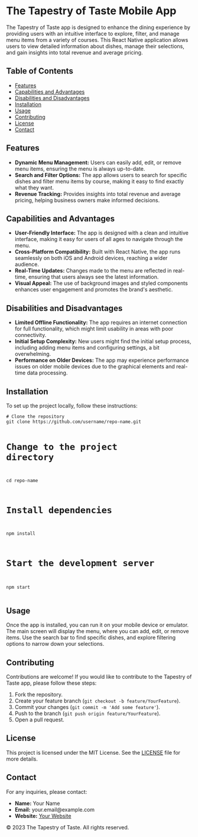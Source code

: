 <!DOCTYPE html>
<html lang="en">
<head>
    <meta charset="UTF-8">
    <meta name="viewport" content="width=device-width, initial-scale=1.0">
    <title>The Tapestry of Taste - README</title>
    
</head>
<body>

<h1>The Tapestry of Taste Mobile App</h1>
<p>The Tapestry of Taste app is designed to enhance the dining experience by providing users with an intuitive interface to explore, filter, and manage menu items from a variety of courses. This React Native application allows users to view detailed information about dishes, manage their selections, and gain insights into total revenue and average pricing.</p>

<h2>Table of Contents</h2>
<ul>
    <li><a href="#features">Features</a></li>
    <li><a href="#capabilities-and-advantages">Capabilities and Advantages</a></li>
    <li><a href="#disabilities-and-disadvantages">Disabilities and Disadvantages</a></li>
    <li><a href="#installation">Installation</a></li>
    <li><a href="#usage">Usage</a></li>
    <li><a href="#contributing">Contributing</a></li>
    <li><a href="#license">License</a></li>
    <li><a href="#contact">Contact</a></li>
</ul>

<div class="features">
    <h2 id="features">Features</h2>
    <ul>
        <li><strong>Dynamic Menu Management:</strong> Users can easily add, edit, or remove menu items, ensuring the menu is always up-to-date.</li>
        <li><strong>Search and Filter Options:</strong> The app allows users to search for specific dishes and filter menu items by course, making it easy to find exactly what they want.</li>
        <li><strong>Revenue Tracking:</strong> Provides insights into total revenue and average pricing, helping business owners make informed decisions.</li>
    </ul>
</div>

<div class="capabilities">
    <h2 id="capabilities-and-advantages">Capabilities and Advantages</h2>
    <ul>
        <li><strong>User-Friendly Interface:</strong> The app is designed with a clean and intuitive interface, making it easy for users of all ages to navigate through the menu.</li>
        <li><strong>Cross-Platform Compatibility:</strong> Built with React Native, the app runs seamlessly on both iOS and Android devices, reaching a wider audience.</li>
        <li><strong>Real-Time Updates:</strong> Changes made to the menu are reflected in real-time, ensuring that users always see the latest information.</li>
        <li><strong>Visual Appeal:</strong> The use of background images and styled components enhances user engagement and promotes the brand's aesthetic.</li>
    </ul>
</div>

<div class="disadvantages">
    <h2 id="disabilities-and-disadvantages">Disabilities and Disadvantages</h2>
    <ul>
        <li><strong>Limited Offline Functionality:</strong> The app requires an internet connection for full functionality, which might limit usability in areas with poor connectivity.</li>
        <li><strong>Initial Setup Complexity:</strong> New users might find the initial setup process, including adding menu items and configuring settings, a bit overwhelming.</li>
        <li><strong>Performance on Older Devices:</strong> The app may experience performance issues on older mobile devices due to the graphical elements and real-time data processing.</li>
    </ul>
</div>

<h2 id="installation">Installation</h2>
<p>To set up the project locally, follow these instructions:</p>
<pre><code># Clone the repository
git clone https://github.com/username/repo-name.git

# Change to the project directory
cd repo-name

# Install dependencies
npm install

# Start the development server
npm start
</code></pre>

<h2 id="usage">Usage</h2>
<p>Once the app is installed, you can run it on your mobile device or emulator. The main screen will display the menu, where you can add, edit, or remove items. Use the search bar to find specific dishes, and explore filtering options to narrow down your selections.</p>

<h2 id="contributing">Contributing</h2>
<p>Contributions are welcome! If you would like to contribute to the Tapestry of Taste app, please follow these steps:</p>
<ol>
    <li>Fork the repository.</li>
    <li>Create your feature branch (<code>git checkout -b feature/YourFeature</code>).</li>
    <li>Commit your changes (<code>git commit -m 'Add some feature'</code>).</li>
    <li>Push to the branch (<code>git push origin feature/YourFeature</code>).</li>
    <li>Open a pull request.</li>
</ol>

<h2 id="license">License</h2>
<p>This project is licensed under the MIT License. See the <a href="LICENSE">LICENSE</a> file for more details.</p>

<h2 id="contact">Contact</h2>
<p>For any inquiries, please contact:</p>
<ul>
    <li><strong>Name:</strong> Your Name</li>
    <li><strong>Email:</strong> your.email@example.com</li>
    <li><strong>Website:</strong> <a href="http://yourwebsite.com">Your Website</a></li>
</ul>

<footer>
    <p>&copy; 2023 The Tapestry of Taste. All rights reserved.</p>
</footer>

</body>
</html>
